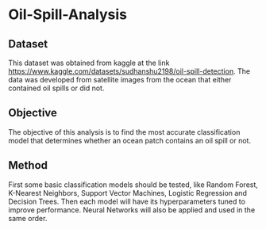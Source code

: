 # Oil-Spill-Analysis

## Dataset
This dataset was obtained from kaggle at the link https://www.kaggle.com/datasets/sudhanshu2198/oil-spill-detection. The data was developed from satellite images from the ocean that either contained oil spills or did not. 

## Objective
The objective of this analysis is to find the most accurate classification model that determines whether an ocean patch contains an oil spill or not.

## Method
First some basic classification models should be tested, like Random Forest, K-Nearest Neighbors, Support Vector Machines, Logistic Regression and Decision Trees. Then each model will have its hyperparameters tuned to improve performance. Neural Networks will also be applied and used in the same order.

